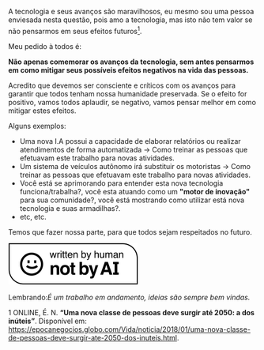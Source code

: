 A tecnologia e seus avanços são maravilhosos, eu mesmo sou uma pessoa enviesada nesta questão, pois amo a tecnologia, mas isto não tem valor se não pensarmos em seus efeitos futuros[<sup>1<sup>](https://epocanegocios.globo.com/Vida/noticia/2018/01/uma-nova-classe-de-pessoas-deve-surgir-ate-2050-dos-inuteis.html).

Meu pedido à todos é:

**Não apenas comemorar os avanços da tecnologia, sem antes pensarmos em como mitigar seus possíveis efeitos negativos na vida das pessoas.**

Acredito que devemos ser consciente e críticos com os avanços para garantir que todos tenham nossa humanidade preservada. Se o efeito for positivo, vamos todos aplaudir, se negativo, vamos pensar melhor em como mitigar estes efeitos.

Alguns exemplos:

- Uma nova I.A possui a capacidade de elaborar relatórios ou realizar atendimentos de forma automatizada -> Como treinar as pessoas que efetuavam este trabalho para novas atividades.
- Um sistema de veículos autônomo irá substituir os motoristas ->  Como treinar as pessoas que efetuavam este trabalho para novas atividades.
- Você está se aprimorando para entender esta nova tecnologia funciona/trabalha?, você esta atuando como um **"motor de inovação"** para sua comunidade?, você está mostrando como utilizar está nova tecnologia e suas armadilhas?. 
- etc, etc.


Temos que fazer nossa parte, para que todos sejam respeitados no futuro.


![Not-By-AI](notai.svg "https://notbyai.fyi/")

Lembrando:*É um trabalho em andamento, ideias são sempre bem vindas.*

<font size= ”1”>1 ONLINE, É. N. **“Uma nova classe de pessoas deve surgir até 2050: a dos inúteis”**. Disponível em: <https://epocanegocios.globo.com/Vida/noticia/2018/01/uma-nova-classe-de-pessoas-deve-surgir-ate-2050-dos-inuteis.html>.</font>


